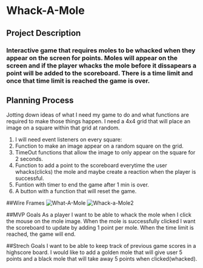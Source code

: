# Whack-A-Mole

## Project Description
### Interactive game that requires moles to be whacked when they appear on the screen for points. Moles will appear on the screen and if the player whacks the mole before it dissapears a point will be added to the scoreboard. There is a time limit and once that time limit is reached the game is over. 

## Planning Process
Jotting down ideas of what I need my game to do and what functions are required to make those things happen. 
I need a 4x4 grid that will place an image on a square within that grid at random. 
1. I will need event listeners on every square:
2. Function to make an image appear on a random square on the grid.
3. TimeOut functions that allow the image to only appear on the square for 2 seconds. 
4. Function to add a point to the scoreboard everytime the user whacks(clicks) the mole and maybe create a reaction when the player is    successful.
5. Funtion with timer to end the game after 1 min is over. 
6. A button with a function that will reset the game. 

##Wire Frames
![What-A-Mole](https://user-images.githubusercontent.com/101548840/162060307-a68218d1-0e6d-40d3-800a-f568a5ff24ac.png)
![Whack-a-Mole2](https://user-images.githubusercontent.com/101548840/162064740-81cab9e4-9fd5-4181-8fdd-920c2bcea530.png)




##MVP Goals
As a player I want to be able to whack the mole when I click the mouse on the mole image.
When the mole is successfully clicked I want the scoreboard to update by adding 1 point per mole.
When the time limit is reached, the game will end. 

##Strech Goals
I want to be able to keep track of previous game scores in a highscore board.
I would like to add a golden mole that will give user 5 points and a black mole that will take away 5 points when clicked(whacked).

